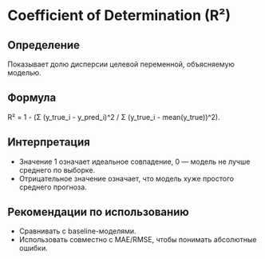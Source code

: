 # Coefficient of Determination (R²)

## Определение
Показывает долю дисперсии целевой переменной, объясняемую моделью.

## Формула
R² = 1 - (Σ (y_true_i - y_pred_i)^2 / Σ (y_true_i - mean(y_true))^2).

## Интерпретация
- Значение 1 означает идеальное совпадение, 0 — модель не лучше среднего по выборке.
- Отрицательное значение означает, что модель хуже простого среднего прогноза.

## Рекомендации по использованию
- Сравнивать с baseline-моделями.
- Использовать совместно с MAE/RMSE, чтобы понимать абсолютные ошибки.
